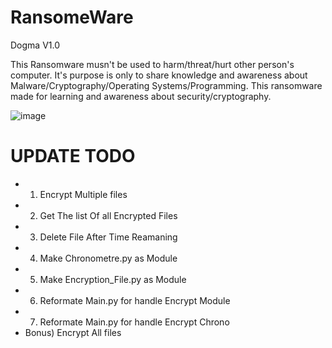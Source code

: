 # RansomeWare
Dogma V1.0


This Ransomware musn't be used to harm/threat/hurt other person's computer.
It's purpose is only to share knowledge and awareness about Malware/Cryptography/Operating Systems/Programming.
This ransomware made for learning and awareness about security/cryptography.


![image](https://user-images.githubusercontent.com/18190054/71987708-0069b200-322f-11ea-9605-0f7c6680067c.png)


# UPDATE TODO 
- 1) Encrypt Multiple files
- 2) Get The list Of all Encrypted Files
- 3) Delete File After Time Reamaning
- 4) Make Chronometre.py as Module
- 5) Make Encryption_File.py as Module
- 6) Reformate Main.py for handle Encrypt Module
- 7) Reformate Main.py for handle Encrypt Chrono
- Bonus) Encrypt All files
